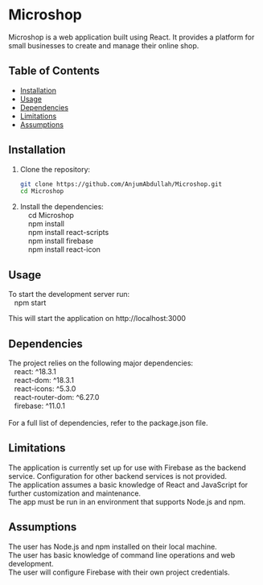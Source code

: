 # Microshop

Microshop is a web application built using React. It provides a platform for small businesses to create and manage their online shop.

## Table of Contents

- [Installation](#installation)
- [Usage](#usage)
- [Dependencies](#dependencies)
- [Limitations](#limitations)
- [Assumptions](#assumptions)

## Installation

1. Clone the repository:
   ```sh
   git clone https://github.com/AnjumAbdullah/Microshop.git
   cd Microshop
   ```
2. Install the dependencies: <br />
       &nbsp; &nbsp; cd Microshop<br />
       &nbsp; &nbsp; npm install<br />
       &nbsp; &nbsp; npm install react-scripts<br />
       &nbsp; &nbsp; npm install firebase<br />
       &nbsp; &nbsp; npm install react-icon<br />

## Usage
To start the development server run:
 <br />&nbsp; &nbsp;npm start

 This will start the application on http://localhost:3000

## Dependencies
The project relies on the following major dependencies:<br />
 &nbsp; &nbsp;react: ^18.3.1<br />
 &nbsp; &nbsp;react-dom: ^18.3.1<br />
 &nbsp; &nbsp;react-icons: ^5.3.0<br />
 &nbsp; &nbsp;react-router-dom: ^6.27.0<br />
 &nbsp; &nbsp;firebase: ^11.0.1<br /><br />
For a full list of dependencies, refer to the package.json file.

## Limitations
The application is currently set up for use with Firebase as the backend service. Configuration for other backend services is not provided.<br />
The application assumes a basic knowledge of React and JavaScript for further customization and maintenance.<br />
The app must be run in an environment that supports Node.js and npm.<br />

## Assumptions
The user has Node.js and npm installed on their local machine.<br />
The user has basic knowledge of command line operations and web development.<br />
The user will configure Firebase with their own project credentials.<br />
  
   
